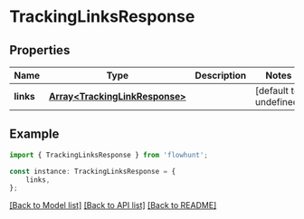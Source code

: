 # TrackingLinksResponse


## Properties

Name | Type | Description | Notes
------------ | ------------- | ------------- | -------------
**links** | [**Array&lt;TrackingLinkResponse&gt;**](TrackingLinkResponse.md) |  | [default to undefined]

## Example

```typescript
import { TrackingLinksResponse } from 'flowhunt';

const instance: TrackingLinksResponse = {
    links,
};
```

[[Back to Model list]](../README.md#documentation-for-models) [[Back to API list]](../README.md#documentation-for-api-endpoints) [[Back to README]](../README.md)
